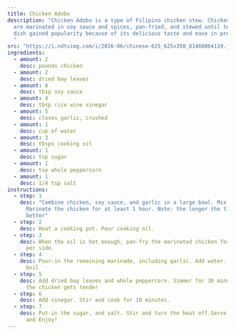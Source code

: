 ```yaml
---
title: Chicken Adobo
description: "Chicken Adobo is a type of Filipino chicken stew. Chicken pieces
  are marinated in soy sauce and spices, pan-fried, and stewed until tender. The
  dish gained popularity because of its delicious taste and ease in preparation.
  "
src: "https://i.ndtvimg.com/i/2016-06/chinese-625_625x350_81466064119.jpg"
ingredients:
  - amount: 2
    desc: pounds chicken
  - amount: 2
    desc: dried bay leaves
  - amount: 8
    desc: tbsp soy sauce
  - amount: 4
    desc: tbsp rice wine vinegar
  - amount: 5
    desc: cloves garlic, crushed
  - amount: 1
    desc: cup of water
  - amount: 3
    desc: tbsps cooking oil
  - amount: 1
    desc: tsp sugar
  - amount: 1
    desc: tsp whole peppercorn
  - amount: 1
    desc: 1/4 tsp salt
instructions:
  - step: 1
    desc: "Combine chicken, soy sauce, and garlic in a large bowl. Mix well.
      Marinate the chicken for at least 1 hour. Note: the longer the time, the
      better"
  - step: 2
    desc: Heat a cooking pot. Pour cooking oil.
  - step: 3
    desc: When the oil is hot enough, pan-fry the marinated chicken for 2 minutes
      per side.
  - step: 4
    desc: Pour-in the remaining marinade, including garlic. Add water. Bring to a
      boil
  - step: 5
    desc: Add dried bay leaves and whole peppercorn. Simmer for 30 minutes or until
      the chicken gets tender
  - step: 6
    desc: Add vinegar. Stir and cook for 10 minutes.
  - step: 7
    desc: Put-in the sugar, and salt. Stir and turn the heat off.Serve hot. Share
      and Enjoy!
---
```

